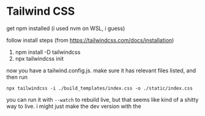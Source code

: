 # Tailwind CSS

get npm installed (i used nvm on WSL, i guess)

follow install steps (from https://tailwindcss.com/docs/installation)

1. npm install -D tailwindcss
1. npx tailwindcss init

now you have a tailwind.config.js. make sure it has relevant files listed, and then run

    npx tailwindcss -i ./build_templates/index.css -o ./static/index.css
    
you can run it with `--watch` to rebuild live, but that seems like kind of a shitty way to live. i might just make the
dev version with the <script> tag live in dev.